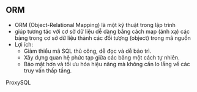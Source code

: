 ## ORM

- ORM (Object-Relational Mapping) là một kỹ thuật trong lập trình
- giúp tương tác với cơ sở dữ liệu dễ dàng bằng cách map (ánh xạ) các bảng trong cơ sở dữ liệu thành các đối tượng (object) trong mã nguồn
- Lợi ích:
  - Giảm thiểu mã SQL thủ công, dễ đọc và dễ bảo trì.
  - Xây dựng quan hệ phức tạp giữa các bảng một cách tự nhiên.
  - Bảo mật hơn và tối ưu hóa hiệu năng mà không cần lo lắng về các truy vấn thấp tầng.



ProxySQL
